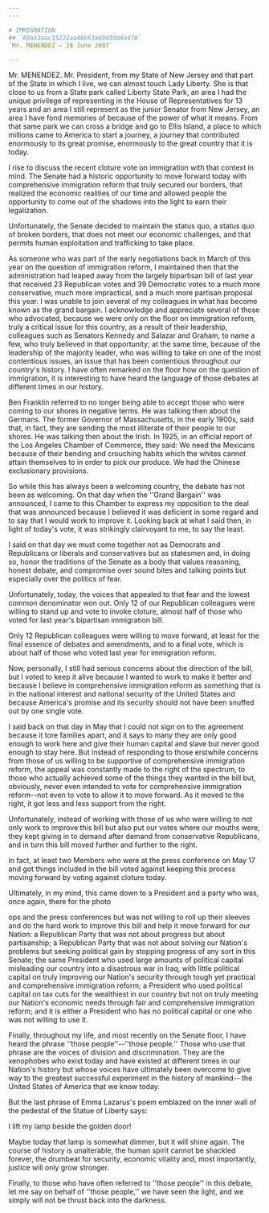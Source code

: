 ```yaml
---
---

# IMMIGRATION
## `69a52aac15222aa46b53a69d3da6a470`
`Mr. MENENDEZ — 28 June 2007`

---
```



Mr. MENENDEZ. Mr. President, from my State of New Jersey and that 
part of the State in which I live, we can almost touch Lady Liberty. 
She is that close to us from a State park called Liberty State Park, an 
area I had the unique privilege of representing in the House of 
Representatives for 13 years and an area I still represent as the 
junior Senator from New Jersey, an area I have fond memories of because 
of the power of what it means. From that same park we can cross a 
bridge and go to Ellis Island, a place to which millions came to 
America to start a journey, a journey that contributed enormously to 
its great promise, enormously to the great country that it is today.

I rise to discuss the recent cloture vote on immigration with that 
context in mind. The Senate had a historic opportunity to move forward 
today with comprehensive immigration reform that truly secured our 
borders, that realized the economic realities of our time and allowed 
people the opportunity to come out of the shadows into the light to 
earn their legalization.

Unfortunately, the Senate decided to maintain the status quo, a 
status quo of broken borders, that does not meet our economic 
challenges, and that permits human exploitation and trafficking to take 
place.

As someone who was part of the early negotiations back in March of 
this year on the question of immigration reform, I maintained then that 
the administration had leaped away from the largely bipartisan bill of 
last year that received 23 Republican votes and 39 Democratic votes to 
a much more conservative, much more impractical, and a much more 
partisan proposal this year. I was unable to join several of my 
colleagues in what has become known as the grand bargain. I acknowledge 
and appreciate several of those who advocated, because we were only on 
the floor on immigration reform, truly a critical issue for this 
country, as a result of their leadership, colleagues such as Senators 
Kennedy and Salazar and Graham, to name a few, who truly believed in 
that opportunity; at the same time, because of the leadership of the 
majority leader, who was willing to take on one of the most contentious 
issues, an issue that has been contentious throughout our country's 
history. I have often remarked on the floor how on the question of 
immigration, it is interesting to have heard the language of those 
debates at different times in our history.

Ben Franklin referred to no longer being able to accept those who 
were coming to our shores in negative terms. He was talking then about 
the Germans. The former Governor of Massachusetts, in the early 1900s, 
said that, in fact, they are sending the most illiterate of their 
people to our shores. He was talking then about the Irish. In 1925, in 
an official report of the Los Angeles Chamber of Commerce, they said: 
We need the Mexicans because of their bending and crouching habits 
which the whites cannot attain themselves to in order to pick our 
produce. We had the Chinese exclusionary provisions.

So while this has always been a welcoming country, the debate has not 
been as welcoming. On that day when the ''Grand Bargain'' was 
announced, I came to this Chamber to express my opposition to the deal 
that was announced because I believed it was deficient in some regard 
and to say that I would work to improve it. Looking back at what I said 
then, in light of today's vote, it was strikingly clairvoyant to me, to 
say the least.

I said on that day we must come together not as Democrats and 
Republicans or liberals and conservatives but as statesmen and, in 
doing so, honor the traditions of the Senate as a body that values 
reasoning, honest debate, and compromise over sound bites and talking 
points but especially over the politics of fear.

Unfortunately, today, the voices that appealed to that fear and the 
lowest common denominator won out. Only 12 of our Republican colleagues 
were willing to stand up and vote to invoke cloture, almost half of 
those who voted for last year's bipartisan immigration bill.

Only 12 Republican colleagues were willing to move forward, at least 
for the final essence of debates and amendments, and to a final vote, 
which is about half of those who voted last year for immigration 
reform.

Now, personally, I still had serious concerns about the direction of 
the bill, but I voted to keep it alive because I wanted to work to make 
it better and because I believe in comprehensive immigration reform as 
something that is in the national interest and national security of the 
United States and because America's promise and its security should not 
have been snuffed out by one single vote.

I said back on that day in May that I could not sign on to the 
agreement because it tore families apart, and it says to many they are 
only good enough to work here and give their human capital and slave 
but never good enough to stay here. But instead of responding to those 
erstwhile concerns from those of us willing to be supportive of 
comprehensive immigration reform, the appeal was constantly made to the 
right of the spectrum, to those who actually achieved some of the 
things they wanted in the bill but, obviously, never even intended to 
vote for comprehensive immigration reform--not even to vote to allow it 
to move forward. As it moved to the right, it got less and less support 
from the right.

Unfortunately, instead of working with those of us who were willing 
to not only work to improve this bill but also put our votes where our 
mouths were, they kept giving in to demand after demand from 
conservative Republicans, and in turn this bill moved further and 
further to the right.

In fact, at least two Members who were at the press conference on May 
17 and got things included in the bill voted against keeping this 
process moving forward by voting against cloture today.

Ultimately, in my mind, this came down to a President and a party who 
was, once again, there for the photo


ops and the press conferences but was not willing to roll up their 
sleeves and do the hard work to improve this bill and help it move 
forward for our Nation: a Republican Party that was not about progress 
but about partisanship; a Republican Party that was not about solving 
our Nation's problems but seeking political gain by stopping progress 
of any sort in this Senate; the same President who used large amounts 
of political capital misleading our country into a disastrous war in 
Iraq, with little political capital on truly improving our Nation's 
security through tough yet practical and comprehensive immigration 
reform; a President who used political capital on tax cuts for the 
wealthiest in our country but not on truly meeting our Nation's 
economic needs through fair and comprehensive immigration reform; and 
it is either a President who has no political capital or one who was 
not willing to use it.

Finally, throughout my life, and most recently on the Senate floor, I 
have heard the phrase ''those people''--''those people.'' Those who use 
that phrase are the voices of division and discrimination. They are the 
xenophobes who exist today and have existed at different times in our 
Nation's history but whose voices have ultimately been overcome to give 
way to the greatest successful experiment in the history of mankind--
the United States of America that we know today.

But the last phrase of Emma Lazarus's poem emblazed on the inner wall 
of the pedestal of the Statue of Liberty says:




 I lift my lamp beside the golden door!


Maybe today that lamp is somewhat dimmer, but it will shine again. 
The course of history is unalterable, the human spirit cannot be 
shackled forever, the drumbeat for security, economic vitality and, 
most importantly, justice will only grow stronger.

Finally, to those who have often referred to ''those people'' in this 
debate, let me say on behalf of ''those people,'' we have seen the 
light, and we simply will not be thrust back into the darkness.